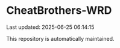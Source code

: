 # CheatBrothers-WRD

Last updated: 2025-06-25 06:14:15

This repository is automatically maintained.
